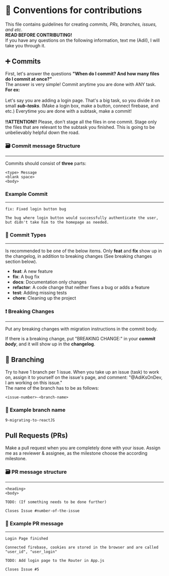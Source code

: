 # 📜 Conventions for contributions
This file contains guidelines for creating *commits, PRs, branches, issues, and etc*. 
<br>
**READ BEFORE CONTRIBUTING!**
<br>
If you have any questions on the following information, text me (Adil), I will take you through it.

## ➕ Commits
First, let's answer the questions **"When do I commit? And how many files do I commit at once?"**
<br>
The answer is very simple! Commit anytime you are done with ANY task. **For ex:**
<br>
<br>
Let's say you are adding a login page. That's a big task, so you divide it on small ***sub-tasks***. (Make a login box, make a button, connect firebase, and etc.) Everytime you are done with a subtask, make a commit! 
<br>
<br>
**!!ATTENTION!!** Please, don't stage all the files in one commit. Stage only the files that are relevant to the subtask you finished. This is going to be unbelievably helpful down the road.

### 🗃️ Commit message Structure
---
Commits should consist of **three** parts:
```
<type> Message
<blank space>
<body>
```

### Example Commit
---
```
fix: Fixed login button bug

The bug where login button would successfully authenticate the user, but didn't take him to the homepage as needed.
```

### 📑 Commit Types
---
Is recommended to be one of the below items. Only **feat** and **fix** show up in the changelog, in addition to breaking changes (See breaking changes section below).

* **feat**: A new feature
* **fix**: A bug fix
* **docs**: Documentation only changes
* **refactor**: A code change that neither fixes a bug or adds a feature
* **test**: Adding missing tests
* **chore**: Cleaning up the project

### ❗️ Breaking Changes
---
Put any breaking changes with migration instructions in the commit body.

If there is a breaking change, put "BREAKING CHANGE:" in your ***commit body***, and it will show up in the **changelog**.

## 🌳 Branching
Try to have 1 branch per 1 issue. When you take up an issue (task) to work on, assign it to yourself on the issue's page, and comment: "@AdiKsOnDev, I am working on this issue."
<br>
The name of the branch has to be as follows:
```
<issue-number>-<branch-name>
```

### 📄 Example branch name
```
9-migrating-to-reactJS
```

## Pull Requests (PRs)
Make a pull request when you are completely done with your issue. Assign me as a reviewer & assignee, as the milestone choose the according milestone.
### 🗃️ PR message structure
---
```
<heading>
<body>

TODO: (If something needs to be done further)

Closes Issue #number-of-the-issue
```

### 📄 Example PR message
---
```
Login Page finished

Connected firebase, cookies are stored in the browser and are called "user_id", "user_login"

TODO: Add login page to the Router in App.js

Closes Issue #5
```

